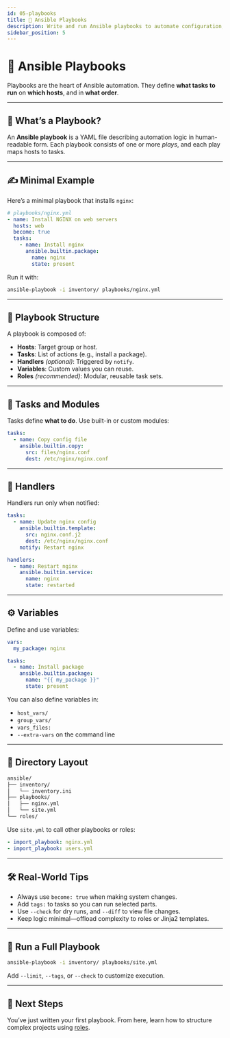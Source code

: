```yaml
---
id: 05-playbooks
title: 📘 Ansible Playbooks
description: Write and run Ansible playbooks to automate configuration, deployment, and orchestration.
sidebar_position: 5
---
```


# 📘 Ansible Playbooks

Playbooks are the heart of Ansible automation. They define **what tasks to run** on **which hosts**, and in **what order**.

---

## 🧾 What’s a Playbook?

An **Ansible playbook** is a YAML file describing automation logic in human-readable form. Each playbook consists of one or more *plays*, and each play maps hosts to tasks.

---

## ✍️ Minimal Example

Here’s a minimal playbook that installs `nginx`:

```yaml
# playbooks/nginx.yml
- name: Install NGINX on web servers
  hosts: web
  become: true
  tasks:
    - name: Install nginx
      ansible.builtin.package:
        name: nginx
        state: present
````

Run it with:

```bash
ansible-playbook -i inventory/ playbooks/nginx.yml
```

---

## 🔁 Playbook Structure

A playbook is composed of:

* **Hosts**: Target group or host.
* **Tasks**: List of actions (e.g., install a package).
* **Handlers** *(optional)*: Triggered by `notify`.
* **Variables**: Custom values you can reuse.
* **Roles** *(recommended)*: Modular, reusable task sets.

---

## 🧠 Tasks and Modules

Tasks define **what to do**. Use built-in or custom modules:

```yaml
tasks:
  - name: Copy config file
    ansible.builtin.copy:
      src: files/nginx.conf
      dest: /etc/nginx/nginx.conf
```

---

## 🔔 Handlers

Handlers run only when notified:

```yaml
tasks:
  - name: Update nginx config
    ansible.builtin.template:
      src: nginx.conf.j2
      dest: /etc/nginx/nginx.conf
    notify: Restart nginx

handlers:
  - name: Restart nginx
    ansible.builtin.service:
      name: nginx
      state: restarted
```

---

## ⚙️ Variables

Define and use variables:

```yaml
vars:
  my_package: nginx

tasks:
  - name: Install package
    ansible.builtin.package:
      name: "{{ my_package }}"
      state: present
```

You can also define variables in:

* `host_vars/`
* `group_vars/`
* `vars_files:`
* `--extra-vars` on the command line

---

## 📂 Directory Layout

```bash
ansible/
├── inventory/
│   └── inventory.ini
├── playbooks/
│   ├── nginx.yml
│   └── site.yml
└── roles/
```

Use `site.yml` to call other playbooks or roles:

```yaml
- import_playbook: nginx.yml
- import_playbook: users.yml
```

---

## 🛠️ Real-World Tips

* Always use `become: true` when making system changes.
* Add `tags:` to tasks so you can run selected parts.
* Use `--check` for dry runs, and `--diff` to view file changes.
* Keep logic minimal—offload complexity to roles or Jinja2 templates.

---

## 🚀 Run a Full Playbook

```bash
ansible-playbook -i inventory/ playbooks/site.yml
```

Add `--limit`, `--tags`, or `--check` to customize execution.

---

## 📌 Next Steps

You’ve just written your first playbook. From here, learn how to structure complex projects using [roles](./04-roles.md).
